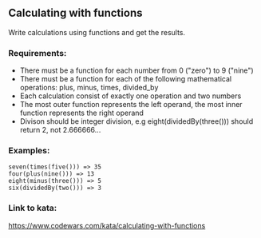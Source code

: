 ## Calculating with functions
Write calculations using functions and get the results.

### Requirements:
- There must be a function for each number from 0 ("zero") to 9 ("nine")
- There must be a function for each of the following mathematical operations: plus, minus, times, divided_by
- Each calculation consist of exactly one operation and two numbers
- The most outer function represents the left operand, the most inner function represents the right operand
- Divison should be integer division, e.g eight(dividedBy(three())) should return 2, not 2.666666...

### Examples:
```
seven(times(five())) => 35
four(plus(nine())) => 13
eight(minus(three())) => 5
six(dividedBy(two())) => 3
```

### Link to kata:
https://www.codewars.com/kata/calculating-with-functions
